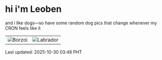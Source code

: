# hi i'm Leoben

and i like dogs—so have some random dog pics that change whenever my CRON feels like it

|  |  |
|--------|----------|
| ![Borzoi](https://random-dog-vercel.vercel.app/api/random-borzoi?v=1761767329) | ![Labrador](https://random-dog-vercel.vercel.app/api/random-labrador?v=1761767329) |

Last updated: 2025-10-30 03:48 PHT
